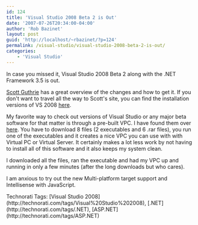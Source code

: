 ```yaml
---
id: 124
title: 'Visual Studio 2008 Beta 2 is Out'
date: '2007-07-26T20:34:00-04:00'
author: 'Rob Bazinet'
layout: post
guid: 'http://localhost/~rbazinet/?p=124'
permalink: /visual-studio/visual-studio-2008-beta-2-is-out/
categories:
    - 'Visual Studio'
---
```


In case you missed it, Visual Studio 2008 Beta 2 along with the .NET Framework 3.5 is out.

[Scott Guthrie](http://weblogs.asp.net/scottgu/archive/2007/07/26/vs-2008-and-net-3-5-beta-2-released.aspx) has a great overview of the changes and how to get it. If you don't want to travel all the way to Scott's site, you can find the installation versions of VS 2008 [here](http://msdn2.microsoft.com/en-us/vstudio/aa700831.aspx).

My favorite way to check out versions of Visual Studio or any major beta software for that matter is through a pre-built VPC. I have found them over [here](http://www.microsoft.com/downloads/details.aspx?familyid=3b72271c-e996-4989-898d-72d684966ce6&displaylang=en&tm). You have to download 8 files (2 executables and 6 .rar files), you run one of the executables and it creates a nice VPC you can use with with Virtual PC or Virtual Server. It certainly makes a lot less work by not having to install all of this software and it also keeps my system clean.

I downloaded all the files, ran the executable and had my VPC up and running in only a few minutes (after the long downloads but who cares).

I am anxious to try out the new Multi-platform target support and Intellisense with JavaScript.

<div class="wlWriterSmartContent" style="display:inline;margin:0;padding:0;">Technorati Tags: [Visual Studio 2008](http://technorati.com/tags/Visual%20Studio%202008), [.NET](http://technorati.com/tags/.NET), [ASP.NET](http://technorati.com/tags/ASP.NET)</div>